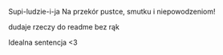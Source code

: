 Supi-ludzie-i-ja
Na przekór pustce, smutku i niepowodzeniom!

dudaje rzeczy do readme bez rąk

Idealna sentencja <3
